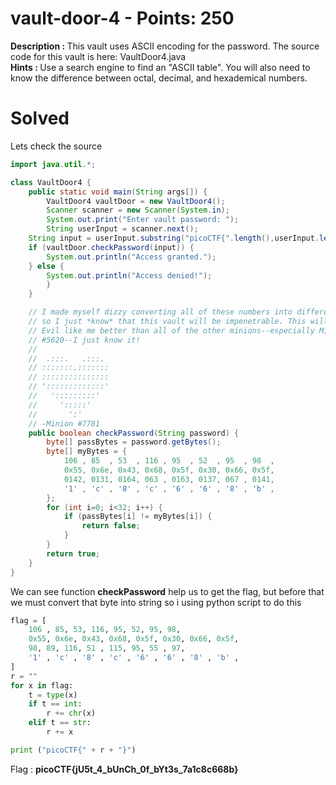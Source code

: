 # vault-door-4 - Points: 250
<b>Description : </b>This vault uses ASCII encoding for the password. The source code for this vault is here: VaultDoor4.java<br>
<b>Hints : </b>Use a search engine to find an "ASCII table". You will also need to know the difference between octal, decimal, and hexademical numbers.
# Solved
Lets check the source
```java
import java.util.*;

class VaultDoor4 {
    public static void main(String args[]) {
        VaultDoor4 vaultDoor = new VaultDoor4();
        Scanner scanner = new Scanner(System.in);
        System.out.print("Enter vault password: ");
        String userInput = scanner.next();
	String input = userInput.substring("picoCTF{".length(),userInput.length()-1);
	if (vaultDoor.checkPassword(input)) {
	    System.out.println("Access granted.");
	} else {
	    System.out.println("Access denied!");
        }
    }

    // I made myself dizzy converting all of these numbers into different bases,
    // so I just *know* that this vault will be impenetrable. This will make Dr.
    // Evil like me better than all of the other minions--especially Minion
    // #5620--I just know it!
    //
    //  .:::.   .:::.
    // :::::::.:::::::
    // :::::::::::::::
    // ':::::::::::::'
    //   ':::::::::'
    //     ':::::'
    //       ':'
    // -Minion #7781
    public boolean checkPassword(String password) {
        byte[] passBytes = password.getBytes();
        byte[] myBytes = {
            106 , 85  , 53  , 116 , 95  , 52  , 95  , 98  ,
            0x55, 0x6e, 0x43, 0x68, 0x5f, 0x30, 0x66, 0x5f,
            0142, 0131, 0164, 063 , 0163, 0137, 067 , 0141,
            '1' , 'c' , '8' , 'c' , '6' , '6' , '8' , 'b' ,
        };
        for (int i=0; i<32; i++) {
            if (passBytes[i] != myBytes[i]) {
                return false;
            }
        }
        return true;
    }
}

```
We can see function <b>checkPassword</b> help us to get the flag, but before that we must convert that byte into string so i using python script to do this
```python
flag = [
    106 , 85, 53, 116, 95, 52, 95, 98,
    0x55, 0x6e, 0x43, 0x68, 0x5f, 0x30, 0x66, 0x5f,
    98, 89, 116, 51 , 115, 95, 55 , 97,
    '1' , 'c' , '8' , 'c' , '6' , '6' , '8' , 'b' ,
]
r = ""
for x in flag:
    t = type(x)
    if t == int:
        r += chr(x)
    elif t == str:
        r += x

print ("picoCTF{" + r + "}")
```
Flag : <b>picoCTF{jU5t_4_bUnCh_0f_bYt3s_7a1c8c668b}</b>

